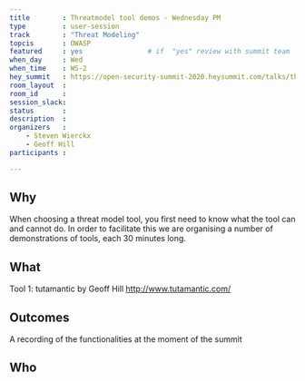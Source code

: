 ```yaml
---
title        : Threatmodel tool demos - Wednesday PM
type         : user-session
track        : "Threat Modeling"
topcis       : OWASP
featured     : yes                # if  "yes" review with summit team
when_day     : Wed
when_time    : WS-2
hey_summit   : https://open-security-summit-2020.heysummit.com/talks/threatmodel-tool-demos-wednesday/
room_layout  :
room_id      :
session_slack: 
status       : 
description  : 
organizers   :
    - Steven Wierckx
    - Geoff Hill
participants :

---
```


## Why
When choosing a threat model tool, you first need to know what the tool can and cannot do. In order to facilitate this we are organising a number of demonstrations of tools, each 30 minutes long.

## What
Tool 1: tutamantic by Geoff Hill
http://www.tutamantic.com/


## Outcomes
A recording of the functionalities at the moment of the summit

## Who

